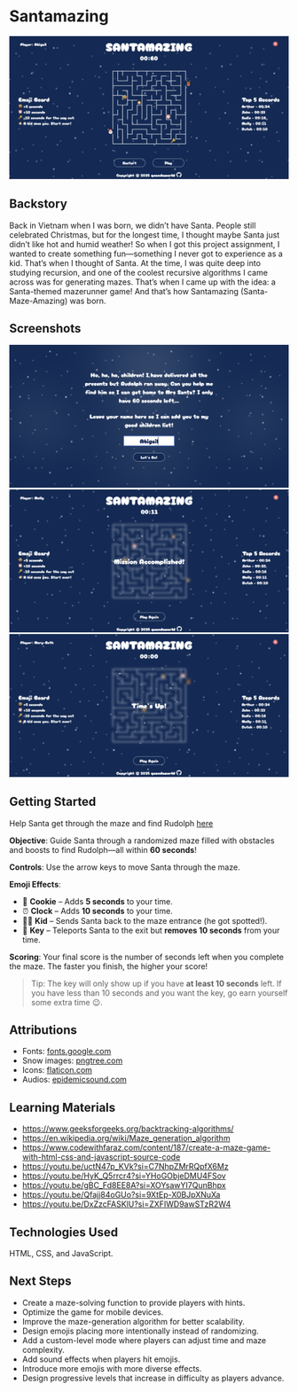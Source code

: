 # Santamazing

![Game Screen](assets/images/gamescreen.png)

## Backstory

Back in Vietnam when I was born, we didn’t have Santa. People still celebrated Christmas, but for the longest time, I thought maybe Santa just didn’t like hot and humid weather! So when I got this project assignment, I wanted to create something fun—something I never got to experience as a kid. That’s when I thought of Santa. At the time, I was quite deep into studying recursion, and one of the coolest recursive algorithms I came across was for generating mazes. That’s when I came up with the idea: a Santa-themed mazerunner game! And that’s how Santamazing (Santa-Maze-Amazing) was born.

## Screenshots

![Start Screen](assets/images/startscreen.png)
![Victory Screen](assets/images/victory.png)
![Game Over Screen](assets/images/gameover.png)

## Getting Started

Help Santa get through the maze and find Rudolph [here](https://quandaworld.github.io/santamazing/)

 __Objective__: Guide Santa through a randomized maze filled with obstacles and boosts to find Rudolph—all within __60 seconds__!

 __Controls__: Use the arrow keys to move Santa through the maze.

 __Emoji Effects__:
* 🍪 __Cookie__ – Adds __5 seconds__ to your time.
* ⏰ __Clock__ – Adds __10 seconds__ to your time.
* 👧🏻 __Kid__ – Sends Santa back to the maze entrance (he got spotted!).
* 🔑 __Key__ – Teleports Santa to the exit but __removes 10 seconds__ from your time.

__Scoring__: Your final score is the number of seconds left when you complete the maze. The faster you finish, the higher your score!

> Tip: The key will only show up if you have __at least 10 seconds__ left. If you have less than 10 seconds and you want the key, go earn yourself some extra time 😉.

## Attributions
* Fonts: [fonts.google.com](https://fonts.google.com/)
* Snow images: [pngtree.com](https://pngtree.com/)
* Icons: [flaticon.com](https://www.flaticon.com/)
* Audios: [epidemicsound.com](https://www.epidemicsound.com/)

## Learning Materials

* https://www.geeksforgeeks.org/backtracking-algorithms/
* https://en.wikipedia.org/wiki/Maze_generation_algorithm
* https://www.codewithfaraz.com/content/187/create-a-maze-game-with-html-css-and-javascript-source-code
* https://youtu.be/uctN47p_KVk?si=C7NhpZMrRQpfX6Mz
* https://youtu.be/HyK_Q5rrcr4?si=YHoGObjeDMU4FSov
* https://youtu.be/gBC_Fd8EE8A?si=XOYsawYI7QunBhpx
* https://youtu.be/Qfajj84oGUo?si=9XtEp-X0BJpXNuXa
* https://youtu.be/DxZzcFASKlU?si=ZXFIWD9awSTzR2W4

## Technologies Used

HTML, CSS, and JavaScript.

## Next Steps

* Create a maze-solving function to provide players with hints.
* Optimize the game for mobile devices.
* Improve the maze-generation algorithm for better scalability.
* Design emojis placing more intentionally instead of randomizing.
* Add a custom-level mode where players can adjust time and maze complexity.
* Add sound effects when players hit emojis.
* Introduce more emojis with more diverse effects.
* Design progressive levels that increase in difficulty as players advance.